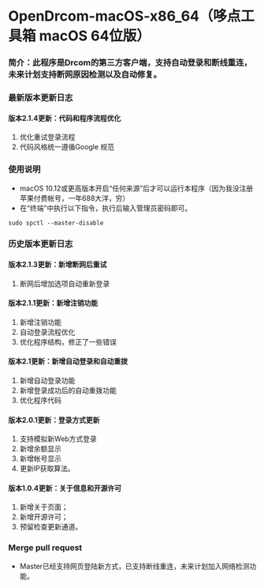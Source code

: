 # OpenDrcom-macOS-x86_64（哆点工具箱 macOS 64位版）
### 简介：此程序是Drcom的第三方客户端，支持自动登录和断线重连，未来计划支持断网原因检测以及自动修复。

### 最新版本更新日志

#### 版本2.1.4更新：代码和程序流程优化
1. 优化重试登录流程
2. 代码风格统一遵循Google 规范

### 使用说明
- macOS 10.12或更高版本开启“任何来源”后才可以运行本程序（因为我没注册苹果付费帐号，一年688大洋，穷）
- 在“终端”中执行以下指令，执行后输入管理员密码即可。

~~~
sudo spctl --master-disable
~~~

### 历史版本更新日志

#### 版本2.1.3更新：新增断网后重试
1. 断网后增加选项自动重新登录

#### 版本2.1.1更新：新增注销功能

1. 新增注销功能
2. 自动登录流程优化
3. 优化程序结构，修正了一些错误

#### 版本2.1更新：新增自动登录和自动重拨

1. 新增自动登录功能
2. 新增登录成功后的自动重拨功能
3. 优化程序代码

#### 版本2.0.1更新：登录方式更新
1. 支持模拟新Web方式登录
2. 新增余额显示
3. 新增帐号显示
4. 更新IP获取算法。

#### 版本1.0.4更新：关于信息和开源许可
1. 新增关于页面；
2. 新增开源许可；
3. 预留检查更新通道。

###  Merge pull request
- Master已经支持网页登陆新方式，已支持断线重连，未来计划加入网络检测功能。
